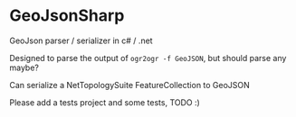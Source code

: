 GeoJsonSharp
============

GeoJson parser / serializer in c# / .net

Designed to parse the output of ```ogr2ogr -f GeoJSON```, but should parse any maybe?

Can serialize a NetTopologySuite FeatureCollection to GeoJSON

Please add a tests project and some tests, TODO :)
